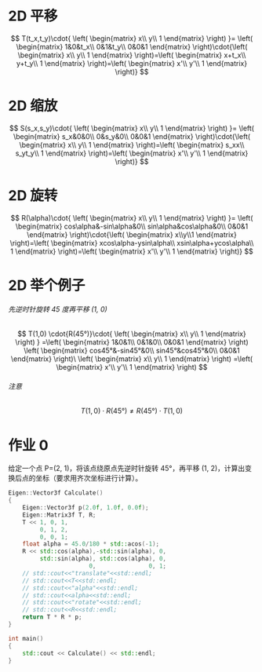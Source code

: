 # 2D 平移

$$
T(t_x,t_y)\cdot{
\left(
\begin{matrix}
x\\
y\\
1
\end{matrix}
\right)
}=
\left(
\begin{matrix}
1&0&t_x\\
0&1&t_y\\
0&0&1
\end{matrix}
\right)\cdot{\left(
\begin{matrix}
x\\
y\\
1
\end{matrix}
\right)=\left(
\begin{matrix}
x+t_x\\
y+t_y\\
1
\end{matrix}
\right)=\left(
\begin{matrix}
x'\\
y'\\
1
\end{matrix}
\right)}
$$

# 2D 缩放

$$
S(s_x,s_y)\cdot{
\left(
\begin{matrix}
x\\
y\\
1
\end{matrix}
\right)
}=
\left(
\begin{matrix}
s_x&0&0\\
0&s_y&0\\
0&0&1
\end{matrix}
\right)\cdot{\left(
\begin{matrix}
x\\
y\\
1
\end{matrix}
\right)=\left(
\begin{matrix}
s_xx\\
s_yt_y\\
1
\end{matrix}
\right)=\left(
\begin{matrix}
x'\\
y'\\
1
\end{matrix}
\right)}
$$

# 2D 旋转

$$
R(\alpha)\cdot{
\left(
\begin{matrix}
x\\
y\\
1
\end{matrix}
\right)
}=
\left(
\begin{matrix}
cos\alpha&-sin\alpha&0\\
sin\alpha&cos\alpha&0\\
0&0&1
\end{matrix}
\right)\cdot{\left(
\begin{matrix}
x\\y\\1
\end{matrix}
\right)=\left(
\begin{matrix}
xcos\alpha-ysin\alpha\\
xsin\alpha+ycos\alpha\\
1
\end{matrix}
\right)=\left(
\begin{matrix}
x'\\
y'\\
1
\end{matrix}
\right)}
$$

# 2D 举个例子

###### 先逆时针旋转 45 度再平移 (1, 0)

$$
T(1,0)
\cdot{R(45°)}\cdot{
\left(
\begin{matrix}
x\\
y\\
1
\end{matrix}
\right)
}
=\left(
\begin{matrix}
1&0&1\\
0&1&0\\
0&0&1
\end{matrix}
\right)
\left(
\begin{matrix}
cos45°&-sin45°&0\\
sin45°&cos45°&0\\
0&0&1
\end{matrix}
\right)\
\left(
\begin{matrix}
x\\
y\\
1
\end{matrix}
\right)
=\left(
\begin{matrix}
x'\\
y'\\
1
\end{matrix}
\right)
$$

###### 注意

$$
T(1,0)
\cdot{R(45°)}\neq{
R(45°)\cdot{T(1,0)}}
$$

# 作业 0

给定一个点 P=(2, 1)，将该点绕原点先逆时针旋转 45°，再平移 (1, 2)，计算出变换后点的坐标（要求用齐次坐标进行计算）。

```c++
Eigen::Vector3f Calculate()
{
    Eigen::Vector3f p(2.0f, 1.0f, 0.0f);
    Eigen::Matrix3f T, R;
    T << 1, 0, 1,
         0, 1, 2,
         0, 0, 1;
    float alpha = 45.0/180 * std::acos(-1);
    R << std::cos(alpha),-std::sin(alpha), 0,
         std::sin(alpha), std::cos(alpha), 0,
                       0,               0, 1;
    // std::cout<<"translate"<<std::endl;
    // std::cout<<T<<std::endl;
    // std::cout<<"alpha"<<std::endl;
    // std::cout<<alpha<<std::endl;
    // std::cout<<"rotate"<<std::endl;
    // std::cout<<R<<std::endl;
    return T * R * p;
}

int main()
{
    std::cout << Calculate() << std::endl;
}
```

